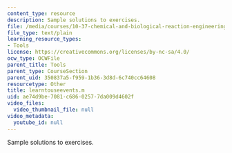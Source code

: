 ```yaml
---
content_type: resource
description: Sample solutions to exercises.
file: /media/courses/10-37-chemical-and-biological-reaction-engineering-spring-2007/ae74d9be7081c68602577da009d4602f_learntouseevents.m
file_type: text/plain
learning_resource_types:
- Tools
license: https://creativecommons.org/licenses/by-nc-sa/4.0/
ocw_type: OCWFile
parent_title: Tools
parent_type: CourseSection
parent_uid: 350837a5-f959-1b36-3d8d-6c740cc64608
resourcetype: Other
title: learntouseevents.m
uid: ae74d9be-7081-c686-0257-7da009d4602f
video_files:
  video_thumbnail_file: null
video_metadata:
  youtube_id: null
---
```

Sample solutions to exercises.